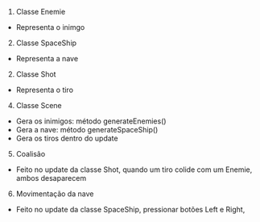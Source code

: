 1. Classe Enemie
- Representa o inimgo

2. Classe SpaceShip
- Representa a nave

2. Classe Shot
- Representa o tiro

4. Classe Scene
- Gera os inimigos: método generateEnemies()
- Gera a nave: método generateSpaceShip()
- Gera os tiros dentro do update

5. Coalisão
- Feito no update da classe Shot, quando um tiro colide com um Enemie, ambos desaparecem


6. Movimentação da nave
- Feito no update da classe SpaceShip, pressionar botões Left e Right, 

